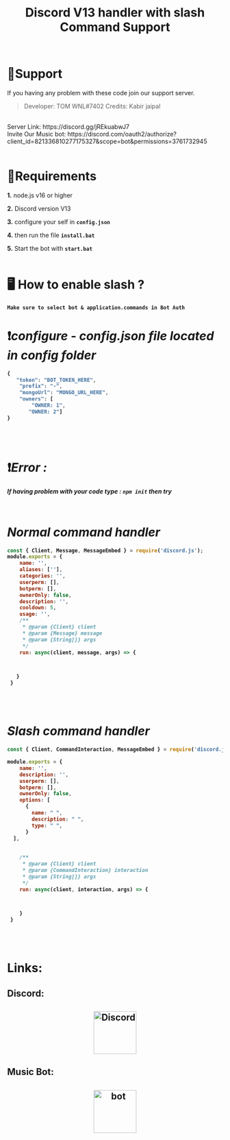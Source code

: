 <h1 align="center">
Discord V13 handler with slash Command Support</h1><br/>

# **🎀Support**

If you having any problem with these code join our support server.
<br>
> Developer: TOM WNL#7402
> Credits: Kabir jaipal
 <br>
Server Link: https://discord.gg/jREkuabwJ7 <br>
Invite Our Music bot: https://discord.com/oauth2/authorize?client_id=821336810277175327&scope=bot&permissions=3761732945


<br/>
<br/>

# **🚨Requirements**

 **1.** node.js v16 or higher

 **2.** Discord version V13
 
 **3.** configure your self in  **`config.json`**

 **4.** then run the file  **`install.bat`**
 
 **5.** Start the bot with **`start.bat`**
 <br/>
 <br>

# 🖥️ <b>How to enable slash ?
```
Make sure to select bot & application.commands in Bot Auth
```
<b>

# ❗***configure - config.json file located in config folder***

```javascript
{
   "token": "BOT_TOKEN_HERE",
    "prefix": "-",
    "mongoUrl": "MONGO_URL_HERE",
    "owners": [
        "OWNER: 1",
       "OWNER: 2"]
}        
```
<br/>


<br/>




# ❗***Error :***

*If having problem with your code type : `npm init` then try*

<br/>


# ***Normal command handler***

```javascript
const { Client, Message, MessageEmbed } = require('discord.js');
module.exports = {
    name: '',
    aliases: [''], 
    categories: '', 
    userperm: [],
    botperm: [],
    ownerOnly: false,
    description: '',
    cooldown: 5,
    usage: '',
    /** 
     * @param {Client} client 
     * @param {Message} message 
     * @param {String[]} args 
     */
    run: async(client, message, args) => { 



   }
 }      
```
<br/>


<br/>

# ***Slash command handler***

```javascript
const { Client, CommandInteraction, MessageEmbed } = require('discord.js');

module.exports = {
    name: '',
    description: '',
    userperm: [],
    botperm: [],
    ownerOnly: false,
    options: [
      {
        name: " ",
        description: " ",
        type: " ",
      }
  ],
  
   
    /** 
     * @param {Client} client 
     * @param {CommandInteraction} interaction 
     * @param {String[]} args 
     */
    run: async(client, interaction, args) => {



    }
 }    
```
<br/>


<br/>

# Links:

<h2> Discord:<h2>
<p align="center">
<a href="https://discord.gg/jREkuabwJ7">
    <img src="https://user-images.githubusercontent.com/59381835/92191514-d649ad80-ee18-11ea-9bc4-e95c7a122a99.png" alt="Discord" width="100" ">
  </a>
  
<h2> Music Bot:<h2>
<p align="center">
<a href="https://discord.com/oauth2/authorize?client_id=821336810277175327&scope=bot&permissions=3761732945">
    <img src="https://cdn.discordapp.com/attachments/845787601881530370/886186625917419560/photo-1614680376573-df3480f0c6ff.jpg" alt="bot" width="100" ">
  </a>
